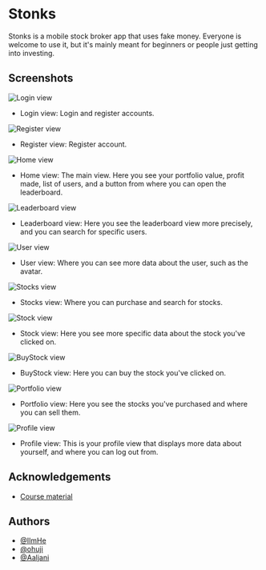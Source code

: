 
# Stonks

Stonks is a mobile stock broker app that uses fake money. Everyone is welcome to use it,
but it's mainly meant for beginners or people just getting into investing.


## Screenshots

![Login view](https://i.imgur.com/vkNYLO5.png)

- Login view: Login and register accounts.


![Register view](https://i.imgur.com/XZSklm3.png)
- Register view: Register account.

![Home view](https://i.imgur.com/OpsyIML.png)
- Home view: The main view. Here you see your portfolio value, profit made, list of users, and
a button from where you can open the leaderboard.

![Leaderboard view](https://i.imgur.com/M6akCif.png)
- Leaderboard view: Here you see the leaderboard view more precisely, and
you can search for specific users.

![User view](https://i.imgur.com/ndWsZQR.png)
- User view: Where you can see more data about the user, such as the avatar.

![Stocks view](https://i.imgur.com/prSHSQ6.png)
- Stocks view: Where you can purchase and search for stocks.

![Stock view](https://i.imgur.com/oQYwtuA.png)
- Stock view: Here you see more specific data about the stock you've clicked on.

![BuyStock view](https://i.imgur.com/6D9iyan.png)
- BuyStock view: Here you can buy the stock you've clicked on.

![Portfolio view](https://i.imgur.com/STeX3MQ.png)
- Portfolio view: Here you see the stocks you've purchased and where you can sell them.

![Profile view](https://i.imgur.com/OPygIVL.png)
- Profile view: This is your profile view that displays more data about yourself, and
where you can log out from.



## Acknowledgements

- [Course material](https://github.com/ilkkamtk/wpms22)


## Authors

- [@IlmHe](https://github.com/IlmHe)
- [@ohuji](https://github.com/ohuji)
- [@Aaljani](https://github.com/Aaljani)



